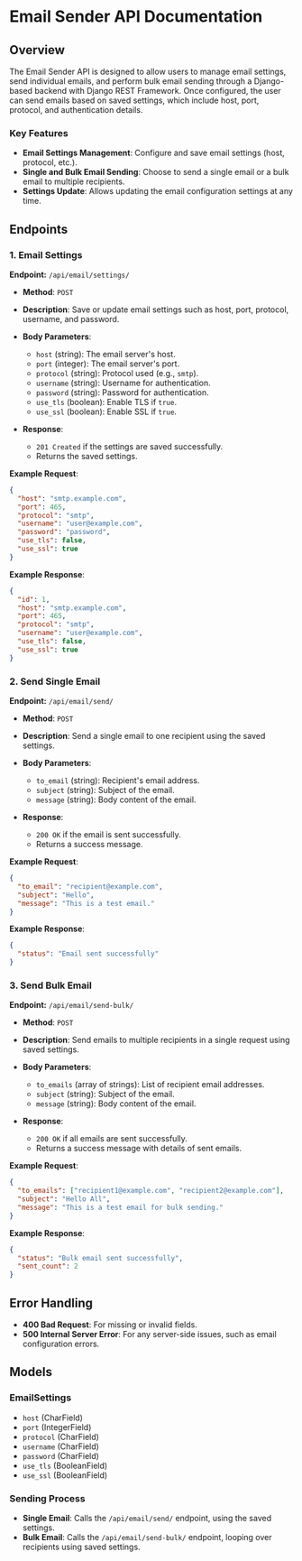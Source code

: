 
# Email Sender API Documentation

## Overview

The Email Sender API is designed to allow users to manage email settings, send individual emails, and perform bulk email sending through a Django-based backend with Django REST Framework. Once configured, the user can send emails based on saved settings, which include host, port, protocol, and authentication details.

### Key Features
- **Email Settings Management**: Configure and save email settings (host, protocol, etc.).
- **Single and Bulk Email Sending**: Choose to send a single email or a bulk email to multiple recipients.
- **Settings Update**: Allows updating the email configuration settings at any time.

## Endpoints

### 1. Email Settings

**Endpoint:** `/api/email/settings/`

- **Method**: `POST`
- **Description**: Save or update email settings such as host, port, protocol, username, and password.
- **Body Parameters**:
  - `host` (string): The email server's host.
  - `port` (integer): The email server's port.
  - `protocol` (string): Protocol used (e.g., `smtp`).
  - `username` (string): Username for authentication.
  - `password` (string): Password for authentication.
  - `use_tls` (boolean): Enable TLS if `true`.
  - `use_ssl` (boolean): Enable SSL if `true`.

- **Response**: 
  - `201 Created` if the settings are saved successfully.
  - Returns the saved settings.

**Example Request**:
```json
{
  "host": "smtp.example.com",
  "port": 465,
  "protocol": "smtp",
  "username": "user@example.com",
  "password": "password",
  "use_tls": false,
  "use_ssl": true
}
```

**Example Response**:
```json
{
  "id": 1,
  "host": "smtp.example.com",
  "port": 465,
  "protocol": "smtp",
  "username": "user@example.com",
  "use_tls": false,
  "use_ssl": true
}
```

### 2. Send Single Email

**Endpoint:** `/api/email/send/`

- **Method**: `POST`
- **Description**: Send a single email to one recipient using the saved settings.
- **Body Parameters**:
  - `to_email` (string): Recipient's email address.
  - `subject` (string): Subject of the email.
  - `message` (string): Body content of the email.

- **Response**:
  - `200 OK` if the email is sent successfully.
  - Returns a success message.

**Example Request**:
```json
{
  "to_email": "recipient@example.com",
  "subject": "Hello",
  "message": "This is a test email."
}
```

**Example Response**:
```json
{
  "status": "Email sent successfully"
}
```

### 3. Send Bulk Email

**Endpoint:** `/api/email/send-bulk/`

- **Method**: `POST`
- **Description**: Send emails to multiple recipients in a single request using saved settings.
- **Body Parameters**:
  - `to_emails` (array of strings): List of recipient email addresses.
  - `subject` (string): Subject of the email.
  - `message` (string): Body content of the email.

- **Response**:
  - `200 OK` if all emails are sent successfully.
  - Returns a success message with details of sent emails.

**Example Request**:
```json
{
  "to_emails": ["recipient1@example.com", "recipient2@example.com"],
  "subject": "Hello All",
  "message": "This is a test email for bulk sending."
}
```

**Example Response**:
```json
{
  "status": "Bulk email sent successfully",
  "sent_count": 2
}
```

## Error Handling

- **400 Bad Request**: For missing or invalid fields.
- **500 Internal Server Error**: For any server-side issues, such as email configuration errors.

## Models

### EmailSettings
- `host` (CharField)
- `port` (IntegerField)
- `protocol` (CharField)
- `username` (CharField)
- `password` (CharField)
- `use_tls` (BooleanField)
- `use_ssl` (BooleanField)

### Sending Process

- **Single Email**: Calls the `/api/email/send/` endpoint, using the saved settings.
- **Bulk Email**: Calls the `/api/email/send-bulk/` endpoint, looping over recipients using saved settings.
